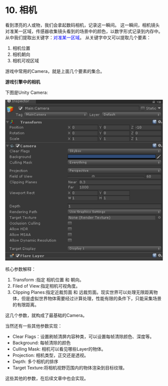 ﻿# 10. 相机

看到漂亮的人或物，我们会拿起数码相机，记录这一瞬间。
这一瞬间，相机镜头对准某一区域，传感器收集镜头看到的场景中的颜色，以数字形式记录到内存中。
从中我们提取出关键字：<font color=blue>对准某一区域</font>。
从关键字中又可以提取几个要素：

1. 相机位置
2. 相机朝向
3. 相机可视区域

游戏中常用的Camera，就是上面几个要素的集合。

<b>游戏引擎中的相机</b>

下图是Unity Camera:

![](../../imgs/camera/camera/unity_camera.png)

核心参数解释：

1. Transform :指定 相机位置 和 朝向。
2. Filed of View:指定相机可视角度。
3. Clipping Planes:指定近裁剪面 和 远裁剪面。现实世界可以处理无限距离物体，但是虚拟世界物体需要经过计算处理，性能有限的条件下，只能采集场景的有限距离。 

这几个参数，就构成了最基础的Camera。

当然还有一些其他参数实现：

- Clear Flags：设置刷帧清屏内容种类，可以设置每帧清除颜色、深度等。
- Background: 每帧清除的颜色
- Culling Mask: 相机可以看见哪些Layer的物体。
- Projection: 相机类型，正交还是透视。
- Depth:  多个相机的排序
- Target Texture:将相机视野范围内的物体渲染到目标纹理。

这些其他的参数，在后续文章中也会实现。